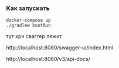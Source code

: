 ### Как запускать 
```
docker-compose up
./gradlew bootRun
```
тут крч сваггер лежит 

http://localhost:8080/swagger-ui/index.html

http://localhost:8080/v3/api-docs/
